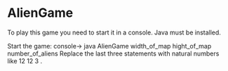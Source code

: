 # AlienGame
To play this game you need to start it in a console. Java must be installed.

Start the game: console-> java AlienGame width_of_map hight_of_map number_of_aliens
Replace the last three statements with natural numbers like 12 12 3 .
